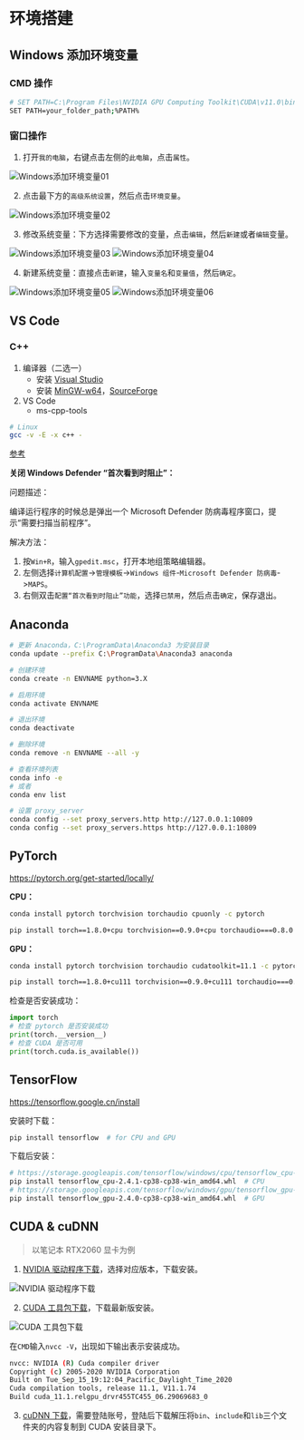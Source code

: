 # 环境搭建


<!--more-->

## Windows 添加环境变量

### CMD 操作

```bash
# SET PATH=C:\Program Files\NVIDIA GPU Computing Toolkit\CUDA\v11.0\bin;%PATH%
SET PATH=your_folder_path;%PATH%
```

### 窗口操作

1. 打开`我的电脑`，右键点击左侧的`此电脑`，点击`属性`。

<img src="/Windows添加环境变量/Windows添加环境变量01.png" alt="Windows添加环境变量01">

2. 点击最下方的`高级系统设置`，然后点击`环境变量`。

<img src="/Windows添加环境变量/Windows添加环境变量02.png" alt="Windows添加环境变量02">

3. 修改系统变量：下方选择需要修改的变量，点击`编辑`，然后`新建`或者`编辑`变量。

<img src="/Windows添加环境变量/Windows添加环境变量03.png" alt="Windows添加环境变量03">

<img src="/Windows添加环境变量/Windows添加环境变量04.png" alt="Windows添加环境变量04">

4. 新建系统变量：直接点击`新建`，输入`变量名`和`变量值`，然后`确定`。

<img src="/Windows添加环境变量/Windows添加环境变量05.png" alt="Windows添加环境变量05">

<img src="/Windows添加环境变量/Windows添加环境变量06.png" alt="Windows添加环境变量06">

## VS Code

### C++

1. 编译器（二选一）
    - 安装 [Visual Studio](https://visualstudio.microsoft.com/zh-hans/)
    - 安装 [MinGW-w64](http://mingw-w64.org/doku.php/download)，[SourceForge](https://sourceforge.net/projects/mingw-w64/files/Toolchains%20targetting%20Win64/Personal%20Builds/mingw-builds/8.1.0/threads-posix/seh/)
2. VS Code
    - ms-cpp-tools

```bash
# Linux
gcc -v -E -x c++ -
```

[参考](https://code.visualstudio.com/docs/cpp/config-msvc)

**关闭 Windows Defender “首次看到时阻止”：**

问题描述：

编译运行程序的时候总是弹出一个 Microsoft Defender 防病毒程序窗口，提示“需要扫描当前程序”。

解决方法：

1. 按`Win+R`，输入`gpedit.msc`，打开本地组策略编辑器。
2. 左侧选择`计算机配置`->`管理模板`->`Windows 组件`-`Microsoft Defender 防病毒`->`MAPS`。
3. 右侧双击`配置“首次看到时阻止”功能`，选择`已禁用`，然后点击`确定`，保存退出。

## Anaconda

```bash
# 更新 Anaconda，C:\ProgramData\Anaconda3 为安装目录
conda update --prefix C:\ProgramData\Anaconda3 anaconda

# 创建环境
conda create -n ENVNAME python=3.X

# 启用环境
conda activate ENVNAME

# 退出环境
conda deactivate

# 删除环境
conda remove -n ENVNAME --all -y

# 查看环境列表
conda info -e
# 或者
conda env list

# 设置 proxy_server
conda config --set proxy_servers.http http://127.0.0.1:10809
conda config --set proxy_servers.https http://127.0.0.1:10809
```

## PyTorch

https://pytorch.org/get-started/locally/

**CPU：**

```bash
conda install pytorch torchvision torchaudio cpuonly -c pytorch
```

```bash
pip install torch==1.8.0+cpu torchvision==0.9.0+cpu torchaudio===0.8.0 -f https://download.pytorch.org/whl/torch_stable.html
```

**GPU：**

```bash
conda install pytorch torchvision torchaudio cudatoolkit=11.1 -c pytorch -c conda-forge
```

```bash
pip install torch==1.8.0+cu111 torchvision==0.9.0+cu111 torchaudio===0.8.0 -f https://download.pytorch.org/whl/torch_stable.html
```

检查是否安装成功：

```python
import torch
# 检查 pytorch 是否安装成功
print(torch.__version__)
# 检查 CUDA 是否可用
print(torch.cuda.is_available())
```

## TensorFlow

https://tensorflow.google.cn/install

安装时下载：

```bash
pip install tensorflow  # for CPU and GPU
```

下载后安装：

```bash
# https://storage.googleapis.com/tensorflow/windows/cpu/tensorflow_cpu-2.4.0-cp38-cp38-win_amd64.whl
pip install tensorflow_cpu-2.4.1-cp38-cp38-win_amd64.whl  # CPU
# https://storage.googleapis.com/tensorflow/windows/gpu/tensorflow_gpu-2.4.0-cp38-cp38-win_amd64.whl
pip install tensorflow_gpu-2.4.0-cp38-cp38-win_amd64.whl  # GPU
```

## CUDA & cuDNN

> 以笔记本 RTX2060 显卡为例

1. [NVIDIA 驱动程序下载](https://www.nvidia.cn/Download/index.aspx?lang=cn)，选择对应版本，下载安装。

<img src="/NVIDIA驱动程序下载.png" alt="NVIDIA 驱动程序下载">

2. [CUDA 工具包下载](https://developer.nvidia.com/cuda-toolkit-archive)，下载最新版安装。

<img src="/CUDA工具包下载.png" alt="CUDA 工具包下载">

在`CMD`输入`nvcc -V`，出现如下输出表示安装成功。

```bash
nvcc: NVIDIA (R) Cuda compiler driver
Copyright (c) 2005-2020 NVIDIA Corporation
Built on Tue_Sep_15_19:12:04_Pacific_Daylight_Time_2020
Cuda compilation tools, release 11.1, V11.1.74
Build cuda_11.1.relgpu_drvr455TC455_06.29069683_0
```

3. [cuDNN 下载](https://developer.nvidia.com/rdp/cudnn-download)，需要登陆账号，登陆后下载解压将`bin`、`include`和`lib`三个文件夹的内容复制到 CUDA 安装目录下。

